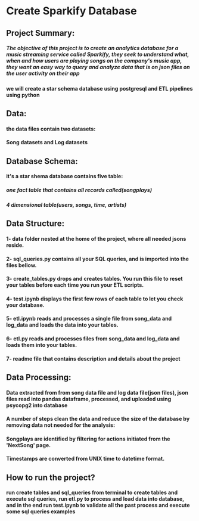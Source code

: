 # Create Sparkify Database

## Project Summary:

##### The objective of this project is to create an analytics database for a music streaming service called Sparkify, they seek to understand what, when and how users are playing songs on the company's music app, they want an easy way to query and analyze data that is on json files on the user activity on their app

#### we will create a star schema database using postgresql and ETL pipelines using python


## Data:

#### the data files contain two datasets:
#### Song datasets and Log datasets

## Database Schema:

#### it's a star shema database contains five table:
##### one fact table that contains all records called(songplays)
##### 4 dimensional table(users, songs, time, artists)

## Data Structure:

#### 1- data folder nested at the home of the project, where all needed jsons reside.
#### 2- sql_queries.py contains all your SQL queries, and is imported into the files bellow.
#### 3- create_tables.py drops and creates tables. You run this file to reset your tables before each time you run your ETL scripts.
#### 4- test.ipynb displays the first few rows of each table to let you check your database.
#### 5- etl.ipynb reads and processes a single file from song_data and log_data and loads the data into your tables.
#### 6- etl.py reads and processes files from song_data and log_data and loads them into your tables.
#### 7- readme file that contains description and details about the project

## Data Processing:

#### Data extracted from from song data file and log data file(json files), json files read into pandas dataframe, processed, and uploaded using psycopg2 into database
#### A number of steps clean the data and reduce the size of the database by removing data not needed for the analysis:

#### Songplays are identified by filtering for actions initiated from the 'NextSong' page.
#### Timestamps are converted from UNIX time to datetime format.

## How to run the project?

#### run create tables and sql_queries from terminal to create tables and execute sql queries, run etl.py to process and load data into database, and in the end run test.ipynb to validate all the past process and execute some sql queries examples

